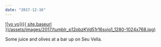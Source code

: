 ```yaml
---
date: "2017-12-16"
---
```


[![yo yo]({{ site.baseurl }}/assets/images/2017/tumblr_p12obzKVd51r16syio1_1280-1024x768.jpg)](https://mananamanana.com/ohpiglet/wp-content/uploads/2017/12/tumblr_p12obzKVd51r16syio1_1280.jpg)

Some juice and olives at a bar up on Seu Vella.
